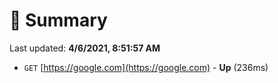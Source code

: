 # 📖 Summary
Last updated: **4/6/2021, 8:51:57 AM**

- `GET` [https://google.com](https://google.com) - **Up** (236ms)
